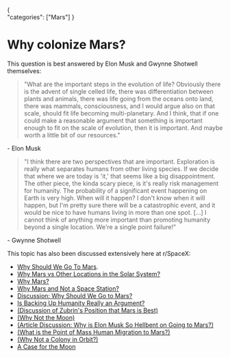 {    
    "categories": ["Mars"]
}

# Why colonize Mars?

This question is best answered by Elon Musk and Gwynne Shotwell themselves:

> "What are the important steps in the evolution of life? Obviously there is the advent of single celled life, there was differentiation between plants and animals, there was life going from the oceans onto land, there was mammals, consciousness, and I would argue also on that scale, should fit life becoming multi-planetary. And I think, that if one could make a reasonable argument that something is important enough to fit on the scale of evolution, then it is important. And maybe worth a little bit of our resources."

\- Elon Musk

> "I think there are two perspectives that are important. Exploration is really what separates humans from other living species. If we decide that where we are today is 'it,' that seems like a big disappointment. The other piece, the kinda scary piece, is it's really risk management for humanity. The probability of a significant event happening on Earth is very high. When will it happen? I don't know when it will happen, but I'm pretty sure there will be a catastrophic event, and it would be nice to have humans living in more than one spot. [...] I cannot think of anything more important than promoting humanity beyond a single location. We're a single point failure!"

\- Gwynne Shotwell

This topic has also been discussed extensively here at r/SpaceX:

* [Why Should We Go To Mars](https://redd.it/4x3aos).
* [Why Mars vs Other Locations in the Solar System?](https://redd.it/3hvdfn)
* [Why Mars?](https://redd.it/4epgb0)
* [Why Mars and Not a Space Station?](https://redd.it/4q0nwi)
* [Discussion: Why Should We Go to Mars?](https://redd.it/31r43s)
* [Is Backing Up Humanity Really an Argument?](https://redd.it/4k8w2x)
* [(Discussion of Zubrin's Position that Mars is Best)](https://redd.it/34x2wn)
* [(Why Not the Moon)](https://redd.it/3e6rap)
* [(Article Discussion: Why is Elon Musk So Hellbent on Going to Mars?)](https://redd.it/32sm5t)
* [(What is the Point of Mass Human Migration to Mars?)](https://redd.it/2nu7xa)
* [(Why Not a Colony in Orbit?)](https://redd.it/21zj05)
* [A Case for the Moon](https://redd.it/1ydd40)
